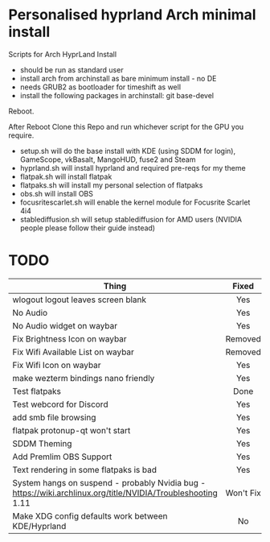 # Personalised hyprland Arch minimal install
Scripts for Arch HyprLand Install
- should be run as standard user
- install arch from archinstall as bare minimum install - no DE
- needs GRUB2 as bootloader for timeshift as well
- install the following packages in archinstall: git base-devel

Reboot.

After Reboot Clone this Repo and run whichever script for the GPU you require.

- setup.sh will do the base install with KDE (using SDDM for login), GameScope, vkBasalt, MangoHUD, fuse2 and Steam
- hyprland.sh will install hyprland and required pre-reqs for my theme
- flatpak.sh will install flatpak
- flatpaks.sh will install my personal selection of flatpaks
- obs.sh will install OBS
- focusritescarlet.sh will enable the kernel module for Focusrite Scarlet 4i4
- stablediffusion.sh will setup stablediffusion for AMD users (NVIDIA people please follow their guide instead)

# TODO
| Thing                                 | Fixed   |
|---------------------------------------|:-------:|
|wlogout logout leaves screen blank     | Yes     |
|No Audio                               | Yes     |
|No Audio widget on waybar              | Yes     |
|Fix Brightness Icon on waybar          | Removed |
|Fix Wifi Available List on waybar      | Removed |
|Fix Wifi Icon on waybar                | Yes     |
|make wezterm bindings nano friendly    | Yes     |
|Test flatpaks                          | Done    |
|Test webcord for Discord               | Yes     |
|add smb file browsing                  | Yes     |
|flatpak protonup-qt won't start        | Yes     |
|SDDM Theming                           | Yes     |
|Add Premlim OBS Support                | Yes     |
|Text rendering in some flatpaks is bad | Yes     |
|System hangs on suspend - probably Nvidia bug - https://wiki.archlinux.org/title/NVIDIA/Troubleshooting 1.11 | Won't Fix |
|Make XDG config defaults work between KDE/Hyprland | No |
